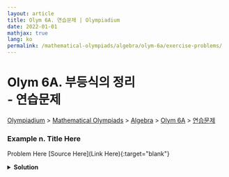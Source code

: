 ```yaml
---
layout: article
title: Olym 6A. 연습문제 | Olympiadium
date: 2022-01-01
mathjax: true
lang: ko
permalink: /mathematical-olympiads/algebra/olym-6a/exercise-problems/
---
```

# Olym 6A. 부등식의 정리 <br> <ssup> - 연습문제</ssup>

<a href="{{ site.homeurl }}">Olympiadium</a> > <a href="{{ site.homeurl }}mathematical-olympiads/">Mathematical Olympiads</a> > <a href="{{ site.homeurl }}mathematical-olympiads/algebra/">Algebra</a> > <a href="{{ site.homeurl }}mathematical-olympiads/algebra/olym-6a/">Olym 6A</a> > <a href="{{ site.homeurl }}mathematical-olympiads/algebra/olym-6a/exercise-problems/">연습문제</a>

### Example n. Title Here
<skyblueboard> Problem Here </skyblueboard>
[Source Here](Link Here){:target="blank"}
<pinkborder><details>
<summary><b>Solution</b></summary>
Solution Here. 
</details></pinkborder>

